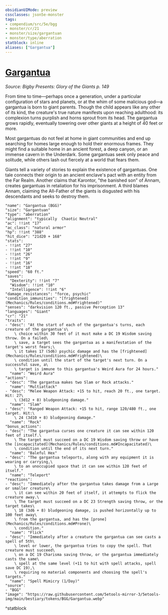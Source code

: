 ```yaml
---
obsidianUIMode: preview
cssclasses: json5e-monster
tags:
- compendium/src/5e/bgg
- monster/cr/21
- monster/size/gargantuan
- monster/type/aberration
statblock: inline
aliases: ["Gargantua"]
---
```

# [Gargantua](Mechanics\bestiary\aberration/gargantua-bgg.md)
*Source: Bigby Presents: Glory of the Giants p. 149*  

From time to time—perhaps once a generation, under a particular configuration of stars and planets, or at the whim of some malicious god—a gargantua is born to giant parents. Though the child appears like any other of its kind, the creature's true nature manifests upon reaching adulthood: its complexion turns purplish and horns sprout from its head. The gargantua grows rapidly, eventually towering over other giants at a height of 40 feet or more.

Most gargantuas do not feel at home in giant communities and end up searching for homes large enough to hold their enormous frames. They might find a suitable home in an ancient forest, a deep canyon, or an immense cavern in the Underdark. Some gargantuas seek only peace and solitude, while others lash out fiercely at a world that fears them.

Giants tell a variety of stories to explain the existence of gargantuas. One tale connects their origin to an ancient enclave's pact with an entity from the Far Realm. Another claims that Karontor, "the banished son" of Annam, creates gargantuas in retaliation for his imprisonment. A third blames Annam, claiming the All-Father of the giants is disgusted with his descendants and seeks to destroy them.

```statblock
"name": "Gargantua (BGG)"
"size": "Gargantuan"
"type": "aberration"
"alignment": "typically  Chaotic Neutral"
"ac": !!int "17"
"ac_class": "natural armor"
"hp": !!int "388"
"hit_dice": "21d20 + 168"
"stats":
- !!int "27"
- !!int "10"
- !!int "26"
- !!int "9"
- !!int "16"
- !!int "18"
"speed": "60 ft."
"saves":
  "Dexterity": !!int "7"
  "Wisdom": !!int "10"
  "Intelligence": !!int "6"
"damage_resistances": "force, psychic"
"condition_immunities": "[frightened](Mechanics/Rules/conditions.md#Frightened)"
"senses": "darkvision 120 ft., passive Perception 13"
"languages": "Giant"
"cr": "21"
"traits":
- "desc": "At the start of each of the gargantua's turns, each creature of the gargantua's\
    \ choice within 30 feet of it must make a DC 19 Wisdom saving throw. On a failed\
    \ save, a target sees the gargantua as a manifestation of the target's worst fears;\
    \ it takes 17 (5d6) psychic damage and has the [frightened](Mechanics/Rules/conditions.md#Frightened)\
    \ condition until the start of the target's next turn. On a successful save, a\
    \ target is immune to this gargantua's Weird Aura for 24 hours."
  "name": "Weird Aura"
"actions":
- "desc": "The gargantua makes two Slam or Rock attacks."
  "name": "Multiattack"
- "desc": "Melee Weapon Attack: +15 to hit, reach 20 ft., one target. Hit: 27\
    \ (3d12 + 8) bludgeoning damage."
  "name": "Slam"
- "desc": "Ranged Weapon Attack: +15 to hit, range 120/480 ft., one target. Hit:\
    \ 24 (3d10 + 8) bludgeoning damage."
  "name": "Rock"
"bonus_actions":
- "desc": "The gargantua curses one creature it can see within 120 feet of itself.\
    \ The target must succeed on a DC 19 Wisdom saving throw or have the [incapacitated](Mechanics/Rules/conditions.md#Incapacitated)\
    \ condition until the end of its next turn."
  "name": "Baleful Hex"
- "desc": "The gargantua teleports, along with any equipment it is wearing or carrying,\
    \ to an unoccupied space that it can see within 120 feet of itself."
  "name": "Teleport"
"reactions":
- "desc": "Immediately after the gargantua takes damage from a Large or smaller creature\
    \ it can see within 20 feet of itself, it attempts to flick the creature away.\
    \ The target must succeed on a DC 23 Strength saving throw, or the target takes\
    \ 18 (3d6 + 8) bludgeoning damage, is pushed horizontally up to 100 feet away\
    \ from the gargantua, and has the [prone](Mechanics/Rules/conditions.md#Prone)\
    \ condition."
  "name": "Flick"
- "desc": "Immediately after a creature the gargantua can see casts a spell of 5th\
    \ level or lower, the gargantua tries to copy the spell. That creature must succeed\
    \ on a DC 19 Charisma saving throw, or the gargantua immediately casts the same\
    \ spell at the same level (+11 to hit with spell attacks, spell save DC 19),\
    \ requiring no material components and choosing the spell's targets."
  "name": "Spell Mimicry (1/Day)"
"source":
- "BGG"
"image": "https://raw.githubusercontent.com/5etools-mirror-3/5etools-img/main/bestiary/tokens/BGG/Gargantua.webp"
```
^statblock